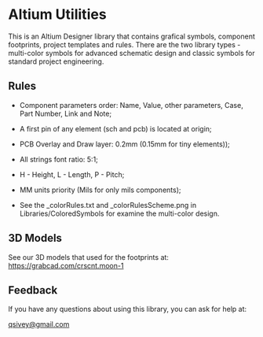 Altium Utilities
================

This is an Altium Designer library that contains grafical symbols, component footprints, project templates and rules. There are the two library types - multi-color symbols for advanced schematic design and classic symbols for standard project engineering.

## Rules

- Component parameters order: Name, Value, other parameters, Case, Part Number, Link and Note;

- A first pin of any element (sch and pcb) is located at origin;

- PCB Overlay and Draw layer: 0.2mm (0.15mm for tiny elements));

- All strings font ratio: 5:1;

- H - Height, L - Length, P - Pitch;

- MM units priority (Mils for only mils components);

- See the _colorRules.txt and _colorRulesScheme.png in Libraries/ColoredSymbols for examine the multi-color design.

## 3D Models

See our 3D models that used for the footprints at: https://grabcad.com/crscnt.moon-1  

## Feedback

If you have any questions about using this library, you can ask for help at:

qsivey@gmail.com
